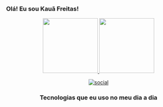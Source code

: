 
### Olá! Eu sou Kauã Freitas!

<div align="center">
  <a href="https://github.com/kfreitaas">
    <img height="150em" src="https://github-readme-stats.vercel.app/api?username=kfreitaas&count_private=true&include_all_commits=true&show_icons=true&theme=dracula&hide_border=false&show_owner=true"/>
    <img height="150em" src="https://github-readme-stats.vercel.app/api/top-langs/?username=kfreitaas&theme=dracula&hide_border=false&&layout=compact"/>

[![social](https://img.shields.io/badge/Instagram-E4405F?style=for-the-badge&logo=instagram&logoColor=white)](https://instagram.com/k.freitaas)

### Tecnologias que eu uso no meu dia a dia 
